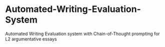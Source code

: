 # Automated-Writing-Evaluation-System
Automated Writing Evaluation system with Chain-of-Thought prompting for L2 argumentative essays
